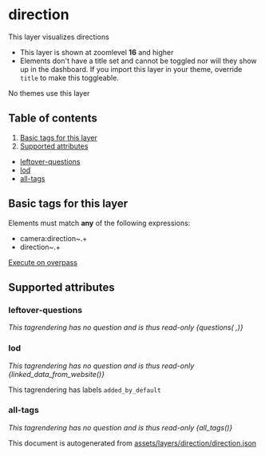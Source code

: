 [//]: # (WARNING: this file is automatically generated. Please find the sources at the bottom and edit those sources)

# direction




This layer visualizes directions






 - This layer is shown at zoomlevel **16** and higher
 - Elements don't have a title set and cannot be toggled nor will they show up in the dashboard. If you import this layer in your theme, override `title` to make this toggleable.



No themes use this layer

## Table of contents

1. [Basic tags for this layer](#basic-tags-for-this-layer)
2. [Supported attributes](#supported-attributes)
  - [leftover-questions](#leftover-questions)
  - [lod](#lod)
  - [all-tags](#all-tags)

## Basic tags for this layer

Elements must match **any** of the following expressions:

 - camera:direction~.+
 - direction~.+

[Execute on overpass](http://overpass-turbo.eu/?Q=%5Bout%3Ajson%5D%5Btimeout%3A90%5D%3B%28%20%20%20%20nwr%5B%22camera%3Adirection%22%5D%28%7B%7Bbbox%7D%7D%29%3B%0A%20%20%20%20nwr%5B%22direction%22%5D%28%7B%7Bbbox%7D%7D%29%3B%0A%29%3Bout%20body%3B%3E%3Bout%20skel%20qt%3B)

## Supported attributes



### leftover-questions

_This tagrendering has no question and is thus read-only_
*{questions( ,)}*




### lod

_This tagrendering has no question and is thus read-only_
*{linked_data_from_website()}*


This tagrendering has labels 
`added_by_default`

### all-tags

_This tagrendering has no question and is thus read-only_
*{all_tags()}*




This document is autogenerated from [assets/layers/direction/direction.json](https://github.com/pietervdvn/MapComplete/blob/develop/assets/layers/direction/direction.json)
